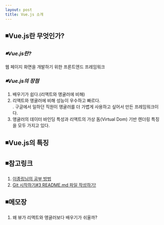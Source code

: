 ```yaml
---
layout: post
title: Vue.js 소개
---
```

## ◾Vue.js란 무엇인가?

### ***◾Vue.js란?***
웹 페이지 화면을 개발하기 위한 프론트엔드 프레임워크

### ***◾Vue.js의 장점***
1. 배우기가 쉽다.(리액트와 앵귤러에 비해)  
2. 리액트와 앵귤러에 비해 성능이 우수하고 빠르다.  
  . 구글에서 일하던 직원이 앵귤러를 더 가볍게 사용하고 싶어서 만든 프레임워크이다.  
3. 앵귤러의 데이터 바인딩 특성과 리액트의 가상 돔(Virtual Dom) 기반 렌더링 특징을 모두 가지고 있다.    

## ◾Vue.js의 특징

## ◾참고링크
1. [이종립님의 공부 방법](https://johngrib.github.io/wiki/my-study-method/)
2. [Git 시작하기#3 README.md 파일 작성하기!](https://github.com/sejong-interface/Interface_Manual/wiki/Git-%EC%8B%9C%EC%9E%91%ED%95%98%EA%B8%B0%233-README.md-%ED%8C%8C%EC%9D%BC-%EC%9E%91%EC%84%B1%ED%95%98%EA%B8%B0!)

## ◾메모장
1. 왜 뷰가 리액트와 앵귤러보다 배우기가 쉬울까?
